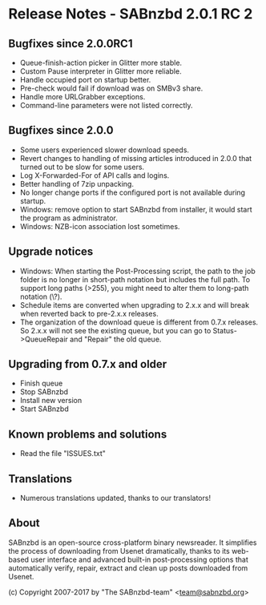 Release Notes  -  SABnzbd 2.0.1 RC 2
=========================================================

## Bugfixes since 2.0.0RC1
- Queue-finish-action picker in Glitter more stable.
- Custom Pause interpreter in Glitter more reliable.
- Handle occupied port on startup better.
- Pre-check would fail if download was on SMBv3 share.
- Handle more URLGrabber exceptions.
- Command-line parameters were not listed correctly.

## Bugfixes since 2.0.0
- Some users experienced slower download speeds.
- Revert changes to handling of missing articles introduced in 2.0.0 that
  turned out to be slow for some users.
- Log X-Forwarded-For of API calls and logins.
- Better handling of 7zip unpacking.
- No longer change ports if the configured port is not available during startup.
- Windows: remove option to start SABnzbd from installer, it would start the
  program as administrator.
- Windows: NZB-icon association lost sometimes.

## Upgrade notices
- Windows: When starting the Post-Processing script, the path to the job folder
  is no longer in short-path notation but includes the full path. To support
  long paths (>255), you might need to alter them to long-path notation (\\?\).
- Schedule items are converted when upgrading to 2.x.x and will break when
  reverted back to pre-2.x.x releases.
- The organization of the download queue is different from 0.7.x releases.
  So 2.x.x will not see the existing queue, but you can go to Status->QueueRepair
  and "Repair" the old queue.

## Upgrading from 0.7.x and older
- Finish queue
- Stop SABnzbd
- Install new version
- Start SABnzbd

## Known problems and solutions
- Read the file "ISSUES.txt"

## Translations
- Numerous translations updated, thanks to our translators!

## About
  SABnzbd is an open-source cross-platform binary newsreader.
  It simplifies the process of downloading from Usenet dramatically, thanks
  to its web-based user interface and advanced built-in post-processing options
  that automatically verify, repair, extract and clean up posts downloaded
  from Usenet.

  (c) Copyright 2007-2017 by "The SABnzbd-team" \<team@sabnzbd.org\>
